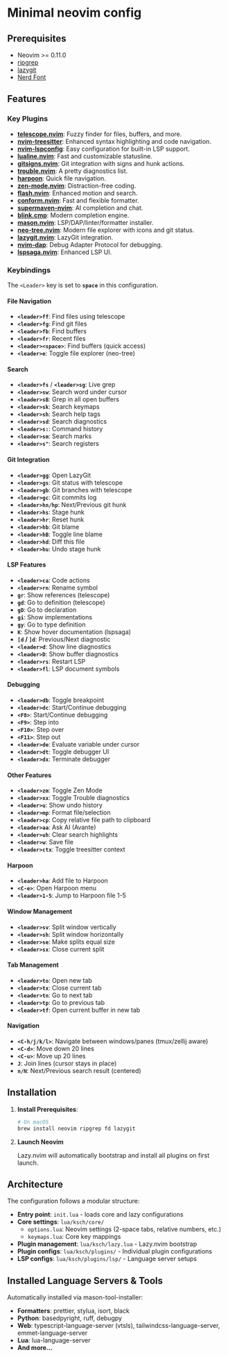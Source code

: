 # Minimal neovim config

## Prerequisites

- Neovim >= 0.11.0
- [ripgrep](https://github.com/BurntSushi/ripgrep)
- [lazygit](https://github.com/jesseduffield/lazygit)
- [Nerd Font](https://www.nerdfonts.com/)

## Features

### Key Plugins

- **[telescope.nvim](https://github.com/nvim-telescope/telescope.nvim)**: Fuzzy finder for files, buffers, and more.
- **[nvim-treesitter](https://github.com/nvim-treesitter/nvim-treesitter)**: Enhanced syntax highlighting and code navigation.
- **[nvim-lspconfig](https://github.com/neovim/nvim-lspconfig)**: Easy configuration for built-in LSP support.
- **[lualine.nvim](https://github.com/nvim-lualine/lualine.nvim)**: Fast and customizable statusline.
- **[gitsigns.nvim](https://github.com/lewis6991/gitsigns.nvim)**: Git integration with signs and hunk actions.
- **[trouble.nvim](https://github.com/folke/trouble.nvim)**: A pretty diagnostics list.
- **[harpoon](https://github.com/ThePrimeagen/harpoon)**: Quick file navigation.
- **[zen-mode.nvim](https://github.com/folke/zen-mode.nvim)**: Distraction-free coding.
- **[flash.nvim](https://github.com/folke/flash.nvim)**: Enhanced motion and search.
- **[conform.nvim](https://github.com/stevearc/conform.nvim)**: Fast and flexible formatter.
- **[supermaven-nvim](https://github.com/supermaven-inc/supermaven-nvim)**: AI completion and chat.
- **[blink.cmp](https://github.com/Saghen/blink.cmp)**: Modern completion engine.
- **[mason.nvim](https://github.com/williamboman/mason.nvim)**: LSP/DAP/linter/formatter installer.
- **[neo-tree.nvim](https://github.com/nvim-neo-tree/neo-tree.nvim)**: Modern file explorer with icons and git status.
- **[lazygit.nvim](https://github.com/kdheepak/lazygit.nvim)**: LazyGit integration.
- **[nvim-dap](https://github.com/mfussenegger/nvim-dap)**: Debug Adapter Protocol for debugging.
- **[lspsaga.nvim](https://github.com/nvimdev/lspsaga.nvim)**: Enhanced LSP UI.

### Keybindings

The `<Leader>` key is set to **`space`** in this configuration.

#### File Navigation

- **`<leader>ff`**: Find files using telescope
- **`<leader>fg`**: Find git files
- **`<leader>fb`**: Find buffers
- **`<leader>fr`**: Recent files
- **`<leader><space>`**: Find buffers (quick access)
- **`<leader>e`**: Toggle file explorer (neo-tree)

#### Search

- **`<leader>fs`** / **`<leader>sg`**: Live grep
- **`<leader>sw`**: Search word under cursor
- **`<leader>sB`**: Grep in all open buffers
- **`<leader>sk`**: Search keymaps
- **`<leader>sh`**: Search help tags
- **`<leader>sd`**: Search diagnostics
- **`<leader>s:`**: Command history
- **`<leader>sm`**: Search marks
- **`<leader>s"`**: Search registers

#### Git Integration

- **`<leader>gg`**: Open LazyGit
- **`<leader>gs`**: Git status with telescope
- **`<leader>gb`**: Git branches with telescope
- **`<leader>gc`**: Git commits log
- **`<leader>hn/hp`**: Next/Previous git hunk
- **`<leader>hs`**: Stage hunk
- **`<leader>hr`**: Reset hunk
- **`<leader>hb`**: Git blame
- **`<leader>hB`**: Toggle line blame
- **`<leader>hd`**: Diff this file
- **`<leader>hu`**: Undo stage hunk

#### LSP Features

- **`<leader>ca`**: Code actions
- **`<leader>rn`**: Rename symbol
- **`gr`**: Show references (telescope)
- **`gd`**: Go to definition (telescope)
- **`gD`**: Go to declaration
- **`gi`**: Show implementations
- **`gy`**: Go to type definition
- **`K`**: Show hover documentation (lspsaga)
- **`[d` / `]d`**: Previous/Next diagnostic
- **`<leader>d`**: Show line diagnostics
- **`<leader>D`**: Show buffer diagnostics
- **`<leader>rs`**: Restart LSP
- **`<leader>fl`**: LSP document symbols

#### Debugging

- **`<leader>db`**: Toggle breakpoint
- **`<leader>dc`**: Start/Continue debugging
- **`<F8>`**: Start/Continue debugging
- **`<F9>`**: Step into
- **`<F10>`**: Step over
- **`<F11>`**: Step out
- **`<leader>de`**: Evaluate variable under cursor
- **`<leader>dt`**: Toggle debugger UI
- **`<leader>dx`**: Terminate debugger

#### Other Features

- **`<leader>zm`**: Toggle Zen Mode
- **`<leader>xx`**: Toggle Trouble diagnostics
- **`<leader>u`**: Show undo history
- **`<leader>mp`**: Format file/selection
- **`<leader>cp`**: Copy relative file path to clipboard
- **`<leader>aa`**: Ask AI (Avante)
- **`<leader>uh`**: Clear search highlights
- **`<leader>w`**: Save file
- **`<leader>ctx`**: Toggle treesitter context

#### Harpoon

- **`<leader>ha`**: Add file to Harpoon
- **`<C-e>`**: Open Harpoon menu
- **`<leader>1-5`**: Jump to Harpoon file 1-5

#### Window Management

- **`<leader>sv`**: Split window vertically
- **`<leader>sh`**: Split window horizontally
- **`<leader>se`**: Make splits equal size
- **`<leader>sx`**: Close current split

#### Tab Management

- **`<leader>to`**: Open new tab
- **`<leader>tx`**: Close current tab
- **`<leader>tn`**: Go to next tab
- **`<leader>tp`**: Go to previous tab
- **`<leader>tf`**: Open current buffer in new tab

#### Navigation

- **`<C-h/j/k/l>`**: Navigate between windows/panes (tmux/zellij aware)
- **`<C-d>`**: Move down 20 lines
- **`<C-u>`**: Move up 20 lines
- **`J`**: Join lines (cursor stays in place)
- **`n/N`**: Next/Previous search result (centered)

## Installation

1. **Install Prerequisites**:

   ```bash
   # On macOS
   brew install neovim ripgrep fd lazygit
   ```

2. **Launch Neovim**

   Lazy.nvim will automatically bootstrap and install all plugins on first launch.

## Architecture

The configuration follows a modular structure:

- **Entry point**: `init.lua` - loads core and lazy configurations
- **Core settings**: `lua/ksch/core/`
  - `options.lua`: Neovim settings (2-space tabs, relative numbers, etc.)
  - `keymaps.lua`: Core key mappings
- **Plugin management**: `lua/ksch/lazy.lua` - Lazy.nvim bootstrap
- **Plugin configs**: `lua/ksch/plugins/` - Individual plugin configurations
- **LSP configs**: `lua/ksch/plugins/lsp/` - Language server setups

## Installed Language Servers & Tools

Automatically installed via mason-tool-installer:

- **Formatters**: prettier, stylua, isort, black
- **Python**: basedpyright, ruff, debugpy
- **Web**: typescript-language-server (vtsls), tailwindcss-language-server, emmet-language-server
- **Lua**: lua-language-server
- **And more...**
